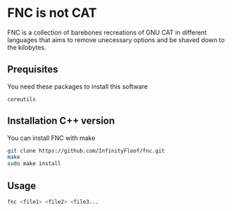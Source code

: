 # FNC is not CAT
FNC is a collection of barebones recreations of GNU CAT in different languages that aims to remove unecessary options and be shaved down to the kilobytes.

## Prequisites
You need these packages to install this software
```
coreutils
```

## Installation C++ version
You can install FNC with make

```bash
git clone https://github.com/InfinityFloof/fnc.git
make
sudo make install
```

## Usage

```bash
fnc <file1> <file2> <file3...
```
